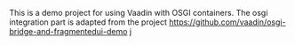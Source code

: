 This is a demo project for using Vaadin with OSGI containers. The osgi integration part is adapted from the project https://github.com/vaadin/osgi-bridge-and-fragmentedui-demo
j
